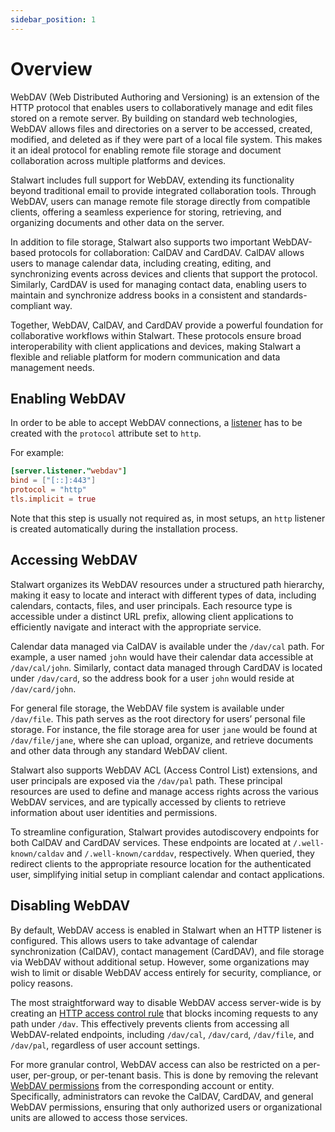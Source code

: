 ```yaml
---
sidebar_position: 1
---
```


# Overview

WebDAV (Web Distributed Authoring and Versioning) is an extension of the HTTP protocol that enables users to collaboratively manage and edit files stored on a remote server. By building on standard web technologies, WebDAV allows files and directories on a server to be accessed, created, modified, and deleted as if they were part of a local file system. This makes it an ideal protocol for enabling remote file storage and document collaboration across multiple platforms and devices.

Stalwart includes full support for WebDAV, extending its functionality beyond traditional email to provide integrated collaboration tools. Through WebDAV, users can manage remote file storage directly from compatible clients, offering a seamless experience for storing, retrieving, and organizing documents and other data on the server.

In addition to file storage, Stalwart also supports two important WebDAV-based protocols for collaboration: CalDAV and CardDAV. CalDAV allows users to manage calendar data, including creating, editing, and synchronizing events across devices and clients that support the protocol. Similarly, CardDAV is used for managing contact data, enabling users to maintain and synchronize address books in a consistent and standards-compliant way.

Together, WebDAV, CalDAV, and CardDAV provide a powerful foundation for collaborative workflows within Stalwart. These protocols ensure broad interoperability with client applications and devices, making Stalwart a flexible and reliable platform for modern communication and data management needs.

## Enabling WebDAV

In order to be able to accept WebDAV connections, a [listener](/docs/server/listener) has to be created with the `protocol` attribute set to `http`.

For example:

```toml
[server.listener."webdav"]
bind = ["[::]:443"]
protocol = "http"
tls.implicit = true
```

Note that this step is usually not required as, in most setups, an `http` listener is created automatically during the installation process.

## Accessing WebDAV

Stalwart organizes its WebDAV resources under a structured path hierarchy, making it easy to locate and interact with different types of data, including calendars, contacts, files, and user principals. Each resource type is accessible under a distinct URL prefix, allowing client applications to efficiently navigate and interact with the appropriate service.

Calendar data managed via CalDAV is available under the `/dav/cal` path. For example, a user named `john` would have their calendar data accessible at `/dav/cal/john`. Similarly, contact data managed through CardDAV is located under `/dav/card`, so the address book for a user `john` would reside at `/dav/card/john`.

For general file storage, the WebDAV file system is available under `/dav/file`. This path serves as the root directory for users’ personal file storage. For instance, the file storage area for user `jane` would be found at `/dav/file/jane`, where she can upload, organize, and retrieve documents and other data through any standard WebDAV client.

Stalwart also supports WebDAV ACL (Access Control List) extensions, and user principals are exposed via the `/dav/pal` path. These principal resources are used to define and manage access rights across the various WebDAV services, and are typically accessed by clients to retrieve information about user identities and permissions.

To streamline configuration, Stalwart provides autodiscovery endpoints for both CalDAV and CardDAV services. These endpoints are located at `/.well-known/caldav` and `/.well-known/carddav`, respectively. When queried, they redirect clients to the appropriate resource location for the authenticated user, simplifying initial setup in compliant calendar and contact applications.

## Disabling WebDAV

By default, WebDAV access is enabled in Stalwart when an HTTP listener is configured. This allows users to take advantage of calendar synchronization (CalDAV), contact management (CardDAV), and file storage via WebDAV without additional setup. However, some organizations may wish to limit or disable WebDAV access entirely for security, compliance, or policy reasons.

The most straightforward way to disable WebDAV access server-wide is by creating an [HTTP access control rule](/docs/http/access-control) that blocks incoming requests to any path under `/dav`. This effectively prevents clients from accessing all WebDAV-related endpoints, including `/dav/cal`, `/dav/card`, `/dav/file`, and `/dav/pal`, regardless of user account settings.

For more granular control, WebDAV access can also be restricted on a per-user, per-group, or per-tenant basis. This is done by removing the relevant [WebDAV permissions](/docs/auth/authorization/permissions) from the corresponding account or entity. Specifically, administrators can revoke the CalDAV, CardDAV, and general WebDAV permissions, ensuring that only authorized users or organizational units are allowed to access those services.

